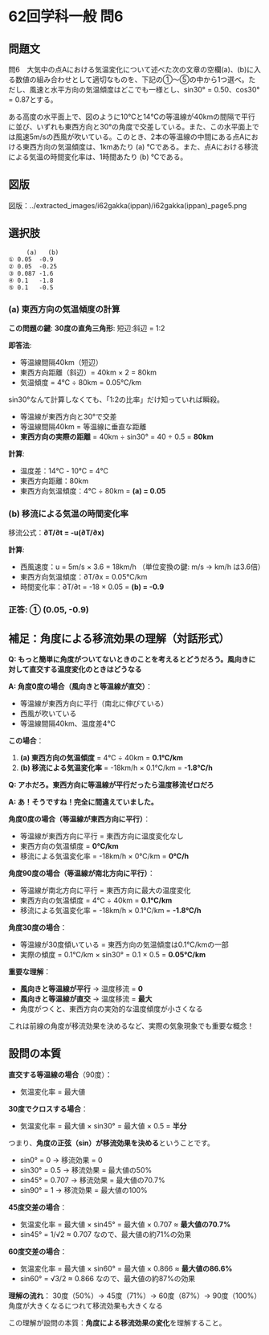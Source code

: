 # 62回学科一般 問6

## 問題文

問6　大気中の点Aにおける気温変化について述べた次の文章の空欄(a)、(b)に入る数値の組み合わせとして適切なものを、下記の①〜⑤の中から1つ選べ。ただし、風速と水平方向の気温傾度はどこでも一様とし、sin30° = 0.50、cos30° = 0.87とする。

ある高度の水平面上で、図のように10℃と14℃の等温線が40kmの間隔で平行に並び、いずれも東西方向と30°の角度で交差している。また、この水平面上では風速5m/sの西風が吹いている。このとき、2本の等温線の中間にある点Aにおける東西方向の気温傾度は、1kmあたり (a) ℃である。また、点Aにおける移流による気温の時間変化率は、1時間あたり (b) ℃である。

## 図版

図版：../extracted_images/i62gakka(ippan)/i62gakka(ippan)_page5.png

## 選択肢

```
     (a)   (b)
① 0.05  -0.9
② 0.05  -0.25  
③ 0.087 -1.6
④ 0.1   -1.8
⑤ 0.1   -0.5
```

### (a) 東西方向の気温傾度の計算

**この問題の鍵**:
**30度の直角三角形**: 短辺:斜辺 = 1:2

**即答法**:
- 等温線間隔40km（短辺）
- 東西方向距離（斜辺）= 40km × 2 = 80km  
- 気温傾度 = 4℃ ÷ 80km = 0.05℃/km

sin30°なんて計算しなくても、「1:2の比率」だけ知っていれば瞬殺。

- 等温線が東西方向と30°で交差
- 等温線間隔40km = 等温線に垂直な距離
- **東西方向の実際の距離** = 40km ÷ sin30° = 40 ÷ 0.5 = **80km**

**計算**:
- 温度差：14℃ - 10℃ = 4℃
- 東西方向距離：80km  
- 東西方向気温傾度：4℃ ÷ 80km = **(a) = 0.05**

### (b) 移流による気温の時間変化率

移流公式：**∂T/∂t = -u(∂T/∂x)**

**計算**:
- 西風速度：u = 5m/s × 3.6 = 18km/h （単位変換の鍵: m/s → km/h は3.6倍）
- 東西方向気温傾度：∂T/∂x = 0.05℃/km
- 時間変化率：∂T/∂t = -18 × 0.05 = **(b) = -0.9**

### 正答: ① (0.05, -0.9)

## 補足：角度による移流効果の理解（対話形式）

**Q: もっと簡単に角度がついてないときのことを考えるとどうだろう。風向きに対して直交する温度変化のときはどうなる**

**A: 角度0度の場合（風向きと等温線が直交）**：
- 等温線が東西方向に平行（南北に伸びている）
- 西風が吹いている
- 等温線間隔40km、温度差4℃

**この場合**：
1. **(a) 東西方向の気温傾度** = 4℃ ÷ 40km = **0.1℃/km**
2. **(b) 移流による気温変化率** = -18km/h × 0.1℃/km = **-1.8℃/h**

**Q: アホだろ。東西方向に等温線が平行だったら温度移流ゼロだろ**

**A: あ！そうですね！完全に間違えていました。**

**角度0度の場合（等温線が東西方向に平行）**：
- 等温線が東西方向に平行 = 東西方向に温度変化なし
- 東西方向の気温傾度 = **0℃/km**
- 移流による気温変化率 = -18km/h × 0℃/km = **0℃/h**

**角度90度の場合（等温線が南北方向に平行）**：
- 等温線が南北方向に平行 = 東西方向に最大の温度変化
- 東西方向の気温傾度 = 4℃ ÷ 40km = **0.1℃/km**
- 移流による気温変化率 = -18km/h × 0.1℃/km = **-1.8℃/h**

**角度30度の場合**：
- 等温線が30度傾いている = 東西方向の気温傾度は0.1℃/kmの一部
- 実際の傾度 = 0.1℃/km × sin30° = 0.1 × 0.5 = **0.05℃/km**

**重要な理解**：
- **風向きと等温線が平行** → 温度移流 = **0**
- **風向きと等温線が直交** → 温度移流 = **最大**
- 角度がつくと、東西方向の実効的な温度傾度が小さくなる

これは前線の角度が移流効果を決めるなど、実際の気象現象でも重要な概念！

## 設問の本質

**直交する等温線の場合**（90度）：
- 気温変化率 = 最大値

**30度でクロスする場合**：
- 気温変化率 = 最大値 × sin30° = 最大値 × 0.5 = **半分**

つまり、**角度の正弦（sin）が移流効果を決める**ということです。

- sin0° = 0 → 移流効果 = 0
- sin30° = 0.5 → 移流効果 = 最大値の50%
- sin45° = 0.707 → 移流効果 = 最大値の70.7%
- sin90° = 1 → 移流効果 = 最大値の100%

**45度交差の場合**：
- 気温変化率 = 最大値 × sin45° = 最大値 × 0.707 ≈ **最大値の70.7%**
- sin45° = 1/√2 ≈ 0.707 なので、最大値の約71%の効果

**60度交差の場合**：
- 気温変化率 = 最大値 × sin60° = 最大値 × 0.866 ≈ **最大値の86.6%**
- sin60° = √3/2 ≈ 0.866 なので、最大値の約87%の効果

**理解の流れ**：
30度（50%）→ 45度（71%）→ 60度（87%）→ 90度（100%）
角度が大きくなるにつれて移流効果も大きくなる

この理解が設問の本質：**角度による移流効果の変化**を理解すること。


